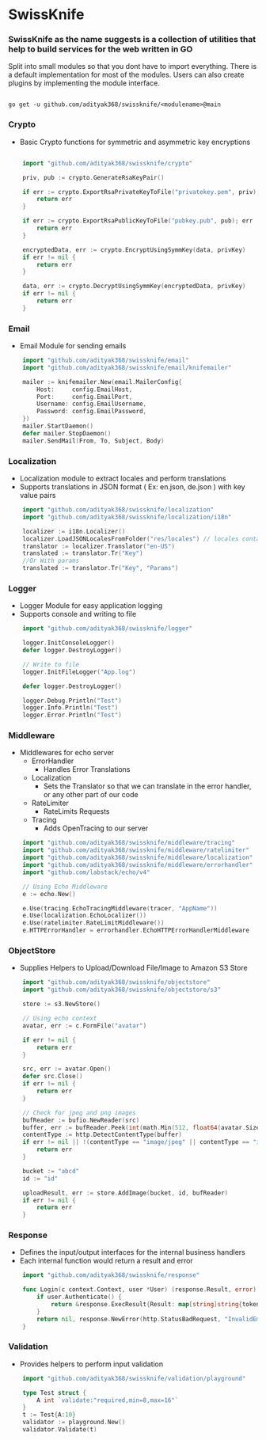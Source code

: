 # SwissKnife

### SwissKnife as the name suggests is a collection of utilities that help to build services for the web written in GO

Split into small modules so that you dont have to import everything. There is a default implementation for most of the modules. Users can also create plugins by implementing the module interface.

```

go get -u github.com/adityak368/swissknife/<modulename>@main

```

### Crypto

- Basic Crypto functions for symmetric and asymmetric key encryptions

```go

    import "github.com/adityak368/swissknife/crypto"

    priv, pub := crypto.GenerateRsaKeyPair()

    if err := crypto.ExportRsaPrivateKeyToFile("privatekey.pem", priv); err != nil {
        return err
    }

    if err := crypto.ExportRsaPublicKeyToFile("pubkey.pub", pub); err != nil {
        return err
    }

    encryptedData, err := crypto.EncryptUsingSymmKey(data, privKey)
    if err != nil {
        return err
    }

    data, err := crypto.DecryptUsingSymmKey(encryptedData, privKey)
    if err != nil {
        return err
    }

```

### Email

- Email Module for sending emails

```go
    import "github.com/adityak368/swissknife/email"
    import "github.com/adityak368/swissknife/email/knifemailer"

    mailer := knifemailer.New(email.MailerConfig{
        Host:     config.EmailHost,
        Port:     config.EmailPort,
        Username: config.EmailUsername,
        Password: config.EmailPassword,
    })
    mailer.StartDaemon()
    defer mailer.StopDaemon()
    mailer.SendMail(From, To, Subject, Body)

```

### Localization

- Localization module to extract locales and perform translations
- Supports translations in JSON format ( Ex: en.json, de.json ) with key value pairs

```go
    import "github.com/adityak368/swissknife/localization"
    import "github.com/adityak368/swissknife/localization/i18n"

    localizer := i18n.Localizer()
    localizer.LoadJSONLocalesFromFolder("res/locales") // locales contains file en-US.json
    translator := localizer.Translator("en-US")
    translated := translator.Tr("Key")
    //Or With params
    translated := translator.Tr("Key", "Params")

```

### Logger

- Logger Module for easy application logging
- Supports console and writing to file

```go
    import "github.com/adityak368/swissknife/logger"

    logger.InitConsoleLogger()
    defer logger.DestroyLogger()

    // Write to file
    logger.InitFileLogger("App.log")

    defer logger.DestroyLogger()

    logger.Debug.Println("Test")
    logger.Info.Println("Test")
    logger.Error.Println("Test")

```

### Middleware

- Middlewares for echo server
  - ErrorHandler
    - Handles Error Translations
  - Localization
    - Sets the Translator so that we can translate in the error handler, or any other part of our code
  - RateLimiter
    - RateLimits Requests
  - Tracing
    - Adds OpenTracing to our server

```go
    import "github.com/adityak368/swissknife/middleware/tracing"
    import "github.com/adityak368/swissknife/middleware/ratelimiter"
    import "github.com/adityak368/swissknife/middleware/localization"
    import "github.com/adityak368/swissknife/middleware/errorhandler"
	import "github.com/labstack/echo/v4"

    // Using Echo Middleware
    e := echo.New()

    e.Use(tracing.EchoTracingMiddleware(tracer, "AppName"))
    e.Use(localization.EchoLocalizer())
    e.Use(ratelimiter.RateLimitMiddleware())
    e.HTTPErrorHandler = errorhandler.EchoHTTPErrorHandlerMiddleware

```

### ObjectStore

- Supplies Helpers to Upload/Download File/Image to Amazon S3 Store

```go
    import "github.com/adityak368/swissknife/objectstore"
    import "github.com/adityak368/swissknife/objectstore/s3"

    store := s3.NewStore()

    // Using echo context
    avatar, err := c.FormFile("avatar")

    if err != nil {
        return err
    }

    src, err := avatar.Open()
    defer src.Close()
    if err != nil {
        return err
    }

    // Check for jpeg and png images
    bufReader := bufio.NewReader(src)
    buffer, err := bufReader.Peek(int(math.Min(512, float64(avatar.Size))))
    contentType := http.DetectContentType(buffer)
    if err != nil || !(contentType == "image/jpeg" || contentType == "image/png") {
        return err
    }

    bucket := "abcd"
    id := "id"

    uploadResult, err := store.AddImage(bucket, id, bufReader)
    if err != nil {
        return err
    }

```

### Response

- Defines the input/output interfaces for the internal business handlers
- Each internal function would return a result and error

```go
    import "github.com/adityak368/swissknife/response"

    func Login(c context.Context, user *User) (response.Result, error) {
        if user.Authenticate() {
            return &response.ExecResult{Result: map[string]string{token: "Token"}, MessageID: "UserAuthenticated"}, nil
        }
        return nil, response.NewError(http.StatusBadRequest, "InvalidEmailPassword")
    }

```

### Validation

- Provides helpers to perform input validation

```go
    import "github.com/adityak368/swissknife/validation/playground"

    type Test struct {
        A int `validate:"required,min=8,max=16"`
    }
    t := Test{A:10}
    validator := playground.New()
    validator.Validate(t)

```
